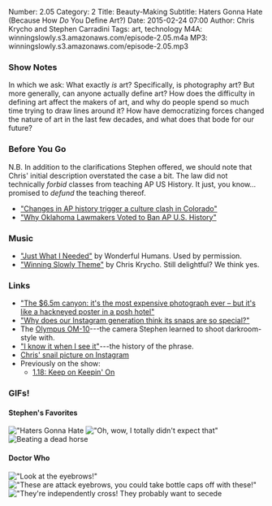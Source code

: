 Number: 2.05
Category: 2
Title: Beauty-Making
Subtitle: Haters Gonna Hate (Because How <em>Do</em> You Define Art?)
Date: 2015-02-24 07:00
Author: Chris Krycho and Stephen Carradini
Tags: art, technology
M4A: winningslowly.s3.amazonaws.com/episode-2.05.m4a
MP3: winningslowly.s3.amazonaws.com/episode-2.05.mp3

### Show Notes

In which we ask: What exactly *is* art? Specifically, is photography art? But more generally, can anyone actually define art? How does the difficulty in defining art affect the makers of art, and why do people spend so much time trying to draw lines around it? How have democratizing forces changed the nature of art in the last few decades, and what does that bode for our future?

### Before You Go

N.B. In addition to the clarifications Stephen offered, we should note that Chris' initial description overstated the case a bit. The law did not technically *forbid* classes from teaching AP US History. It just, you know... promised to *defund* the teaching thereof.

- ["Changes in AP history trigger a culture clash in Colorado"](http://www.washingtonpost.com/politics/2014/10/05/fa6136a2-4b12-11e4-b72e-d60a9229cc10_story.html)
- ["Why Oklahoma Lawmakers Voted to Ban AP U.S. History"](http://nymag.com/daily/intelligencer/2015/02/why-oklahoma-lawmakers-want-to-ban-ap-us-history.html)

### Music

- ["Just What I Needed"](https://soundcloud.com/wonderfulhumans/justwhatineeded) by Wonderful Humans. Used by permission.
- ["Winning Slowly Theme"](https://soundcloud.com/chriskrycho/winning-slowly) by Chris Krycho. Still delightful? We think yes.

### Links

- ["The $6.5m canyon: it's the most expensive photograph ever – but it's like a hackneyed poster in a posh hotel"](http://www.theguardian.com/artanddesign/jonathanjonesblog/2014/dec/10/most-expensive-photograph-ever-hackneyed-tasteless)
- ["Why does our Instagram generation think its snaps are so special?"](http://www.theguardian.com/artanddesign/jonathanjonesblog/2015/feb/03/instagram-generation-amateur-photographers-art-plagiarism)
- The [Olympus OM-10](https://en.wikipedia.org/wiki/Olympus_OM-10)---the camera Stephen learned to shoot darkroom-style with.
- ["I know it when I see it"](http://en.wikipedia.org/wiki/I_know_it_when_I_see_it)---the history of the phrase.
- [Chris' snail picture on Instagram](https://instagram.com/p/m0OXxHGo6U/?modal=true)
- Previously on the show:
	- [1.18: Keep on Keepin' On](http://www.winningslowly.org/2014/11/keep-on-keepin-on/)

### GIFs!
#### Stephen's Favorites
!["Haters Gonna Hate](http://cdn.smosh.com/sites/default/files/bloguploads/haters-owl.gif)
!["Oh, wow, I totally didn't expect that"](http://i.imgur.com//nHVi4MH.gif)
![Beating a dead horse](http://awesomegifs.com/wp-content/uploads/dead-horse.gif)

#### Doctor Who
!["Look at the eyebrows!"](https://38.media.tumblr.com/aad16b48f70aa59442874c91af4f36a5/tumblr_nb26ob3R1J1teco02o1_500.gif)
!["These are attack eyebrows, you could take bottle caps off with these!"](http://33.media.tumblr.com/e846f1b7c534625960c7988b82d64508/tumblr_naxrk8rnEG1r3mjw1o2_500.gif)
!["They're independently cross! They probably want to secede](https://33.media.tumblr.com/d7503b74309dc46ccbdb7165ffbe66eb/tumblr_ncat36GqxZ1rkgihao3_500.gif)